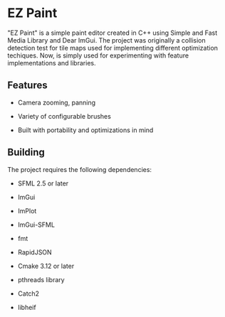 # EZ Paint

"EZ Paint" is a simple paint editor created in C++ using Simple and Fast Media Library and Dear ImGui. The project was originally a collision detection test for tile maps used for implementing different optimization techiques. Now, is simply used for experimenting with feature implementations and libraries.

## Features

- Camera zooming, panning

- Variety of configurable brushes

- Built with portability and optimizations in mind

## Building

The project requires the following dependencies:

- SFML 2.5 or later 

- ImGui 

- ImPlot

- ImGui-SFML

- fmt

- RapidJSON

- Cmake 3.12 or later

- pthreads library

- Catch2

- libheif
